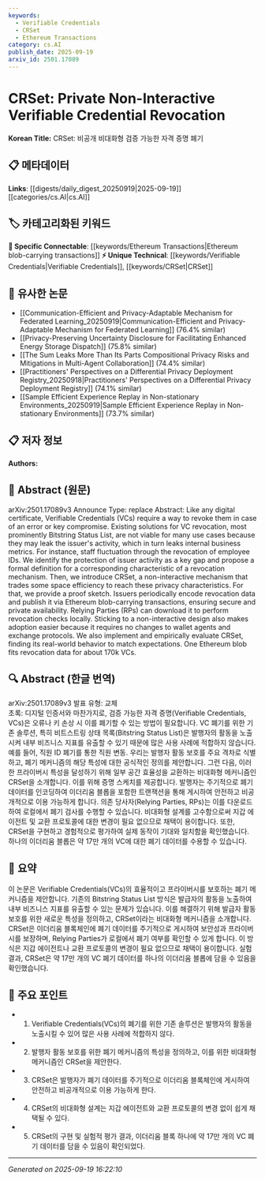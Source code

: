 ```yaml
---
keywords:
  - Verifiable Credentials
  - CRSet
  - Ethereum Transactions
category: cs.AI
publish_date: 2025-09-19
arxiv_id: 2501.17089
---
```


<!-- KEYWORD_LINKING_METADATA:
{
  "processed_timestamp": "2025-09-22 21:54:06.710296",
  "vocabulary_version": "1.0",
  "selected_keywords": [
    "Verifiable Credentials",
    "CRSet",
    "Ethereum Transactions"
  ],
  "rejected_keywords": [
    "Relying Parties"
  ],
  "similarity_scores": {
    "Verifiable Credentials": 0.8,
    "CRSet": 0.78,
    "Ethereum Transactions": 0.7
  },
  "extraction_method": "AI_prompt_based",
  "budget_applied": true
}
-->


# CRSet: Private Non-Interactive Verifiable Credential Revocation

**Korean Title:** CRSet: 비공개 비대화형 검증 가능한 자격 증명 폐기

## 📋 메타데이터

**Links**: [[digests/daily_digest_20250919|2025-09-19]]   [[categories/cs.AI|cs.AI]]

## 🏷️ 카테고리화된 키워드
**🔗 Specific Connectable**: [[keywords/Ethereum Transactions|Ethereum blob-carrying transactions]]
**⚡ Unique Technical**: [[keywords/Verifiable Credentials|Verifiable Credentials]], [[keywords/CRSet|CRSet]]

## 🔗 유사한 논문
- [[Communication-Efficient and Privacy-Adaptable Mechanism for Federated Learning_20250919|Communication-Efficient and Privacy-Adaptable Mechanism for Federated Learning]] (76.4% similar)
- [[Privacy-Preserving Uncertainty Disclosure for Facilitating Enhanced Energy Storage Dispatch]] (75.8% similar)
- [[The Sum Leaks More Than Its Parts Compositional Privacy Risks and Mitigations in Multi-Agent Collaboration]] (74.4% similar)
- [[Practitioners' Perspectives on a Differential Privacy Deployment Registry_20250918|Practitioners' Perspectives on a Differential Privacy Deployment Registry]] (74.1% similar)
- [[Sample Efficient Experience Replay in Non-stationary Environments_20250919|Sample Efficient Experience Replay in Non-stationary Environments]] (73.7% similar)

## 📋 저자 정보

**Authors:** 

## 📄 Abstract (원문)

arXiv:2501.17089v3 Announce Type: replace 
Abstract: Like any digital certificate, Verifiable Credentials (VCs) require a way to revoke them in case of an error or key compromise. Existing solutions for VC revocation, most prominently Bitstring Status List, are not viable for many use cases because they may leak the issuer's activity, which in turn leaks internal business metrics. For instance, staff fluctuation through the revocation of employee IDs. We identify the protection of issuer activity as a key gap and propose a formal definition for a corresponding characteristic of a revocation mechanism. Then, we introduce CRSet, a non-interactive mechanism that trades some space efficiency to reach these privacy characteristics. For that, we provide a proof sketch. Issuers periodically encode revocation data and publish it via Ethereum blob-carrying transactions, ensuring secure and private availability. Relying Parties (RPs) can download it to perform revocation checks locally. Sticking to a non-interactive design also makes adoption easier because it requires no changes to wallet agents and exchange protocols. We also implement and empirically evaluate CRSet, finding its real-world behavior to match expectations. One Ethereum blob fits revocation data for about 170k VCs.

## 🔍 Abstract (한글 번역)

arXiv:2501.17089v3 발표 유형: 교체  
초록: 디지털 인증서와 마찬가지로, 검증 가능한 자격 증명(Verifiable Credentials, VCs)은 오류나 키 손상 시 이를 폐기할 수 있는 방법이 필요합니다. VC 폐기를 위한 기존 솔루션, 특히 비트스트링 상태 목록(Bitstring Status List)은 발행자의 활동을 노출시켜 내부 비즈니스 지표를 유출할 수 있기 때문에 많은 사용 사례에 적합하지 않습니다. 예를 들어, 직원 ID 폐기를 통한 직원 변동. 우리는 발행자 활동 보호를 주요 격차로 식별하고, 폐기 메커니즘의 해당 특성에 대한 공식적인 정의를 제안합니다. 그런 다음, 이러한 프라이버시 특성을 달성하기 위해 일부 공간 효율성을 교환하는 비대화형 메커니즘인 CRSet을 소개합니다. 이를 위해 증명 스케치를 제공합니다. 발행자는 주기적으로 폐기 데이터를 인코딩하여 이더리움 블롭을 포함한 트랜잭션을 통해 게시하여 안전하고 비공개적으로 이용 가능하게 합니다. 의존 당사자(Relying Parties, RPs)는 이를 다운로드하여 로컬에서 폐기 검사를 수행할 수 있습니다. 비대화형 설계를 고수함으로써 지갑 에이전트 및 교환 프로토콜에 대한 변경이 필요 없으므로 채택이 용이합니다. 또한, CRSet을 구현하고 경험적으로 평가하여 실제 동작이 기대와 일치함을 확인했습니다. 하나의 이더리움 블롭은 약 17만 개의 VC에 대한 폐기 데이터를 수용할 수 있습니다.

## 📝 요약

이 논문은 Verifiable Credentials(VCs)의 효율적이고 프라이버시를 보호하는 폐기 메커니즘을 제안합니다. 기존의 Bitstring Status List 방식은 발급자의 활동을 노출하여 내부 비즈니스 지표를 유출할 수 있는 문제가 있습니다. 이를 해결하기 위해 발급자 활동 보호를 위한 새로운 특성을 정의하고, CRSet이라는 비대화형 메커니즘을 소개합니다. CRSet은 이더리움 블록체인에 폐기 데이터를 주기적으로 게시하여 보안성과 프라이버시를 보장하며, Relying Parties가 로컬에서 폐기 여부를 확인할 수 있게 합니다. 이 방식은 지갑 에이전트나 교환 프로토콜의 변경이 필요 없으므로 채택이 용이합니다. 실험 결과, CRSet은 약 17만 개의 VC 폐기 데이터를 하나의 이더리움 블롭에 담을 수 있음을 확인했습니다.

## 🎯 주요 포인트

- 1. Verifiable Credentials(VCs)의 폐기를 위한 기존 솔루션은 발행자의 활동을 노출시킬 수 있어 많은 사용 사례에 적합하지 않다.

- 2. 발행자 활동 보호를 위한 폐기 메커니즘의 특성을 정의하고, 이를 위한 비대화형 메커니즘인 CRSet을 제안한다.

- 3. CRSet은 발행자가 폐기 데이터를 주기적으로 이더리움 블록체인에 게시하여 안전하고 비공개적으로 이용 가능하게 한다.

- 4. CRSet의 비대화형 설계는 지갑 에이전트와 교환 프로토콜의 변경 없이 쉽게 채택될 수 있다.

- 5. CRSet의 구현 및 실험적 평가 결과, 이더리움 블록 하나에 약 17만 개의 VC 폐기 데이터를 담을 수 있음이 확인되었다.

---

*Generated on 2025-09-19 16:22:10*